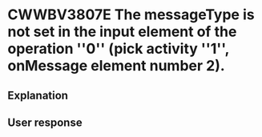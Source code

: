 # CWWBV3807E The messageType is not set in the input element of the operation ''0'' (pick activity ''1'', onMessage element number 2).

## Explanation

## User response